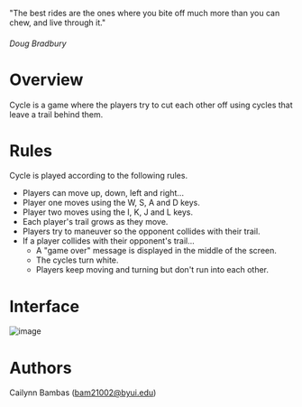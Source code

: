 "The best rides are the ones where you
bite off much more than you can chew,
and live through it."
 ###### Doug Bradbury

# Overview 
Cycle is a game where the players try to cut each other off using cycles that leave a trail behind them.
# Rules 
Cycle is played according to the following rules.

   - Players can move up, down, left and right...
   - Player one moves using the W, S, A and D keys.
   - Player two moves using the I, K, J and L keys.
   - Each player's trail grows as they move.
   - Players try to maneuver so the opponent collides with their trail.
   - If a player collides with their opponent's trail...
        - A "game over" message is displayed in the middle of the screen.
        - The cycles turn white.
        - Players keep moving and turning but don't run into each other.
 # Interface
 ![image](https://user-images.githubusercontent.com/30276402/201990907-99bbae3f-f2fc-4a88-ab02-060fd1df2d56.png)
# Authors
Cailynn Bambas (bam21002@byui.edu)

